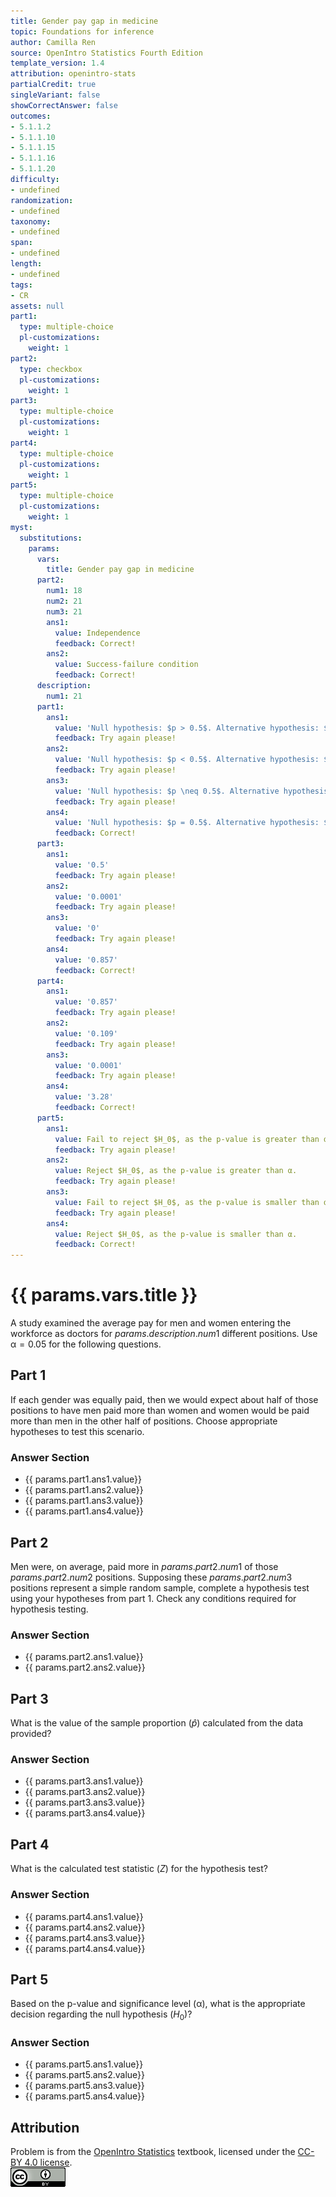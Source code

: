 ```yaml
---
title: Gender pay gap in medicine
topic: Foundations for inference
author: Camilla Ren
source: OpenIntro Statistics Fourth Edition
template_version: 1.4
attribution: openintro-stats
partialCredit: true
singleVariant: false
showCorrectAnswer: false
outcomes:
- 5.1.1.2
- 5.1.1.10
- 5.1.1.15
- 5.1.1.16
- 5.1.1.20
difficulty:
- undefined
randomization:
- undefined
taxonomy:
- undefined
span:
- undefined
length:
- undefined
tags:
- CR
assets: null
part1:
  type: multiple-choice
  pl-customizations:
    weight: 1
part2:
  type: checkbox
  pl-customizations:
    weight: 1
part3:
  type: multiple-choice
  pl-customizations:
    weight: 1
part4:
  type: multiple-choice
  pl-customizations:
    weight: 1
part5:
  type: multiple-choice
  pl-customizations:
    weight: 1
myst:
  substitutions:
    params:
      vars:
        title: Gender pay gap in medicine
      part2:
        num1: 18
        num2: 21
        num3: 21
        ans1:
          value: Independence
          feedback: Correct!
        ans2:
          value: Success-failure condition
          feedback: Correct!
      description:
        num1: 21
      part1:
        ans1:
          value: 'Null hypothesis: $p > 0.5$. Alternative hypothesis: $p < 0.5$.'
          feedback: Try again please!
        ans2:
          value: 'Null hypothesis: $p < 0.5$. Alternative hypothesis: $p > 0.5$.'
          feedback: Try again please!
        ans3:
          value: 'Null hypothesis: $p \neq 0.5$. Alternative hypothesis: $p = 0.5$.'
          feedback: Try again please!
        ans4:
          value: 'Null hypothesis: $p = 0.5$. Alternative hypothesis: $p \neq 0.5$.'
          feedback: Correct!
      part3:
        ans1:
          value: '0.5'
          feedback: Try again please!
        ans2:
          value: '0.0001'
          feedback: Try again please!
        ans3:
          value: '0'
          feedback: Try again please!
        ans4:
          value: '0.857'
          feedback: Correct!
      part4:
        ans1:
          value: '0.857'
          feedback: Try again please!
        ans2:
          value: '0.109'
          feedback: Try again please!
        ans3:
          value: '0.0001'
          feedback: Try again please!
        ans4:
          value: '3.28'
          feedback: Correct!
      part5:
        ans1:
          value: Fail to reject $H_0$, as the p-value is greater than α.
          feedback: Try again please!
        ans2:
          value: Reject $H_0$, as the p-value is greater than α.
          feedback: Try again please!
        ans3:
          value: Fail to reject $H_0$, as the p-value is smaller than α.
          feedback: Try again please!
        ans4:
          value: Reject $H_0$, as the p-value is smaller than α.
          feedback: Correct!
---
```

# {{ params.vars.title }}
A study examined the average pay for men and women entering the workforce as doctors for ${{ params.description.num1 }}$ different positions. Use α$=0.05$ for the following questions.

## Part 1

If each gender was equally paid, then we would expect about half of those positions to have men paid more than women and women would be paid more than men in the other half of positions. Choose appropriate hypotheses to test this scenario.

### Answer Section

- {{ params.part1.ans1.value}}
- {{ params.part1.ans2.value}}
- {{ params.part1.ans3.value}}
- {{ params.part1.ans4.value}}

## Part 2

Men were, on average, paid more in ${{ params.part2.num1 }}$ of those ${{ params.part2.num2 }}$ positions. Supposing these ${{ params.part2.num3 }}$ positions represent a simple random sample, complete a hypothesis test using your hypotheses from part 1. Check any conditions required for hypothesis testing.

### Answer Section

- {{ params.part2.ans1.value}}
- {{ params.part2.ans2.value}}

## Part 3

What is the value of the sample proportion ($\hat{p}$) calculated from the data provided?

### Answer Section

- {{ params.part3.ans1.value}}
- {{ params.part3.ans2.value}}
- {{ params.part3.ans3.value}}
- {{ params.part3.ans4.value}}

## Part 4

What is the calculated test statistic ($Z$) for the hypothesis test?

### Answer Section

- {{ params.part4.ans1.value}}
- {{ params.part4.ans2.value}}
- {{ params.part4.ans3.value}}
- {{ params.part4.ans4.value}}

## Part 5

Based on the p-value and significance level (α), what is the appropriate decision regarding the null hypothesis ($H_0$)?

### Answer Section

- {{ params.part5.ans1.value}}
- {{ params.part5.ans2.value}}
- {{ params.part5.ans3.value}}
- {{ params.part5.ans4.value}}

## Attribution

Problem is from the [OpenIntro Statistics](https://openintro.org/book/os/) textbook, licensed under the [CC-BY 4.0 license](https://creativecommons.org/licenses/by/4.0/).<br>![Image representing the Creative Commons 4.0 BY license.](https://raw.githubusercontent.com/firasm/bits/master/by.png)